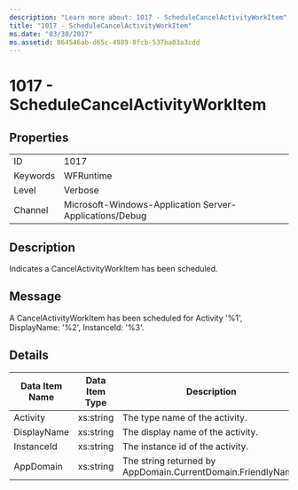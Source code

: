 ```yaml
---
description: "Learn more about: 1017 - ScheduleCancelActivityWorkItem"
title: "1017 - ScheduleCancelActivityWorkItem"
ms.date: "03/30/2017"
ms.assetid: 864546ab-d65c-4989-8fcb-537ba03a3cdd
---
```

# 1017 - ScheduleCancelActivityWorkItem

## Properties  
  
|||  
|-|-|  
|ID|1017|  
|Keywords|WFRuntime|  
|Level|Verbose|  
|Channel|Microsoft-Windows-Application Server-Applications/Debug|  
  
## Description  

 Indicates a CancelActivityWorkItem has been scheduled.  
  
## Message  

 A CancelActivityWorkItem has been scheduled for Activity '%1', DisplayName: '%2', InstanceId: '%3'.  
  
## Details  
  
|Data Item Name|Data Item Type|Description|  
|--------------------|--------------------|-----------------|  
|Activity|xs:string|The type name of the activity.|  
|DisplayName|xs:string|The display name of the activity.|  
|InstanceId|xs:string|The instance id of the activity.|  
|AppDomain|xs:string|The string returned by AppDomain.CurrentDomain.FriendlyName.|
